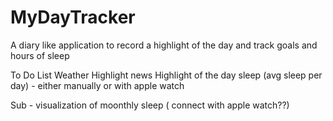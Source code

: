 # MyDayTracker
A diary like application to record a highlight of the day and track goals and hours of sleep

To Do List 
Weather 
Highlight news
Highlight of the day 
sleep (avg sleep per day) - either manually or with apple watch

Sub - visualization of moonthly sleep ( connect with apple watch??) 
